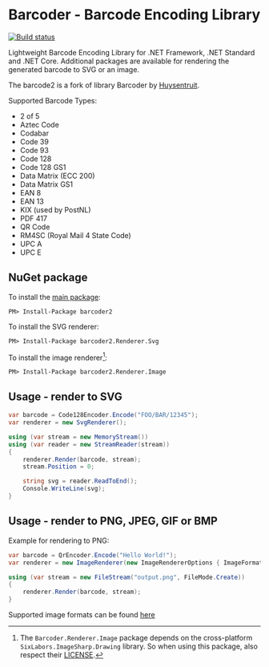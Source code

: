 # Barcoder - Barcode Encoding Library

[![Build status](https://github.com/logstore/barcoder/actions/workflows/build-test-publish.yml/badge.svg?branch=master)](https://github.com/logstore/barcoder/actions/workflows/build-test-publish.yml?query=branch%3Amaster)

Lightweight Barcode Encoding Library for .NET Framework, .NET Standard and .NET Core. Additional packages are available for rendering the generated barcode to SVG or an image.

The barcode2 is a fork of library Barcoder by [Huysentruit](https://github.com/huysentruitw).

Supported Barcode Types:

* 2 of 5
* Aztec Code
* Codabar
* Code 39
* Code 93
* Code 128
* Code 128 GS1
* Data Matrix (ECC 200)
* Data Matrix GS1
* EAN 8
* EAN 13
* KIX (used by PostNL)  
* PDF 417
* QR Code
* RM4SC (Royal Mail 4 State Code)
* UPC A
* UPC E

## NuGet package

To install the [main package](https://www.nuget.org/packages/barcoder2):

    PM> Install-Package barcoder2

To install the SVG renderer:

    PM> Install-Package barcoder2.Renderer.Svg

To install the image renderer[^1]:

	PM> Install-Package barcoder2.Renderer.Image
	
## Usage - render to SVG

```csharp
var barcode = Code128Encoder.Encode("FOO/BAR/12345");
var renderer = new SvgRenderer();

using (var stream = new MemoryStream())
using (var reader = new StreamReader(stream))
{
    renderer.Render(barcode, stream);
    stream.Position = 0;

    string svg = reader.ReadToEnd();
    Console.WriteLine(svg);
}
```

## Usage - render to PNG, JPEG, GIF or BMP

Example for rendering to PNG:

```csharp
var barcode = QrEncoder.Encode("Hello World!");
var renderer = new ImageRenderer(new ImageRendererOptions { ImageFormat = ImageFormat.Png });

using (var stream = new FileStream("output.png", FileMode.Create))
{
    renderer.Render(barcode, stream);
}
```

Supported image formats can be found [here](/src/Barcoder.Renderer.Image/ImageFormat.cs)

[^1]: The `Barcoder.Renderer.Image` package depends on the cross-platform `SixLabors.ImageSharp.Drawing` library. So when using this package, also respect their [LICENSE](https://github.com/SixLabors/ImageSharp.Drawing/blob/master/LICENSE).
